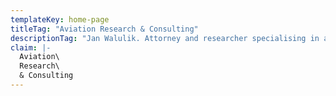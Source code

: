 ```yaml
---
templateKey: home-page
titleTag: "Aviation Research & Consulting"
descriptionTag: "Jan Walulik. Attorney and researcher specialising in air law and aviation policy" 
claim: |-
  Aviation\
  Research\
  & Consulting
---
```

